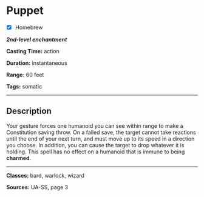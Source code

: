 # Puppet

- [x] Homebrew

***2nd-level enchantment***

**Casting Time:** action

**Duration:** instantaneous

**Range:** 60 feet

**Tags:** somatic

---

## Description
Your gesture forces one humanoid you can see within range to make a Constitution saving throw.
On a failed save, the target cannot take reactions until the end of your next turn, and must move up to its speed in a direction you choose.
In addition, you can cause the target to drop whatever it is holding.
This spell has no effect on a humanoid that is immune to being **charmed**.

---

**Classes:** bard, warlock, wizard

**Sources:** UA-SS, page 3
